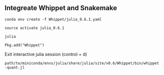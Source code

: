 ## Integreate Whippet and Snakemake ##

`conda env create -f Whippet/julia_0.6.1.yaml`

`source activate julia_0.6.1`

`julia`

`Pkg.add("Whippet")`

Exit interactive julia session (control + d)

`path/to/miniconda/envs/julia/share/julia/site/v0.6/Whippet/bin/whippet-quant.jl`
